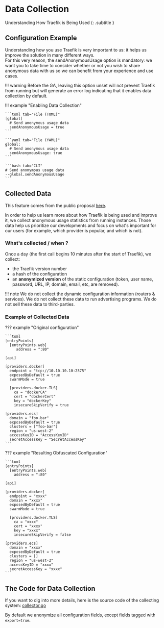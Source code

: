 # Data Collection

Understanding How Traefik is Being Used
{: .subtitle }

## Configuration Example

Understanding how you use Traefik is very important to us: it helps us improve the solution in many different ways.  
For this very reason, the sendAnonymousUsage option is mandatory: we want you to take time to consider whether or not you wish to share anonymous data with us so we can benefit from your experience and use cases.

!!! warning
    Before the GA, leaving this option unset will not prevent Traefik from running but will generate an error log indicating that it enables data collection by default.

!!! example "Enabling Data Collection"
    
    ```toml tab="File (TOML)"
    [global]
      # Send anonymous usage data
      sendAnonymousUsage = true
    ```
    
    ```yaml tab="File (YAML)"
    global:
      # Send anonymous usage data
      sendAnonymousUsage: true
    ```
    
    ```bash tab="CLI"
    # Send anonymous usage data
    --global.sendAnonymousUsage
    ```

## Collected Data

This feature comes from the public proposal [here](https://github.com/containous/traefik/issues/2369).

In order to help us learn more about how Traefik is being used and improve it, we collect anonymous usage statistics from running instances.
Those data help us prioritize our developments and focus on what's important for our users (for example, which provider is popular, and which is not).

### What's collected / when ?

Once a day (the first call begins 10 minutes after the start of Traefik), we collect:

- the Traefik version number
- a hash of the configuration
- an **anonymized version** of the static configuration (token, user name, password, URL, IP, domain, email, etc, are removed).

!!! note
    We do not collect the dynamic configuration information (routers & services).
    We do not collect these data to run advertising programs.
    We do not sell these data to third-parties.

### Example of Collected Data

??? example "Original configuration"

    ```toml
    [entryPoints]
      [entryPoints.web]
         address = ":80"
    
    [api]
    
    [providers.docker]
      endpoint = "tcp://10.10.10.10:2375"
      exposedByDefault = true
      swarmMode = true
    
      [providers.docker.TLS]
        ca = "dockerCA"
        cert = "dockerCert"
        key = "dockerKey"
        insecureSkipVerify = true
    
    [providers.ecs]
      domain = "foo.bar"
      exposedByDefault = true
      clusters = ["foo-bar"]
      region = "us-west-2"
      accessKeyID = "AccessKeyID"
      secretAccessKey = "SecretAccessKey"
    ```

??? example "Resulting Obfuscated Configuration"

    ```toml
    [entryPoints]
      [entryPoints.web]
        address = ":80"
    
    [api]
    
    [providers.docker]
      endpoint = "xxxx"
      domain = "xxxx"
      exposedByDefault = true
      swarmMode = true
    
      [providers.docker.TLS]
        ca = "xxxx"
        cert = "xxxx"
        key = "xxxx"
        insecureSkipVerify = false
    
    [providers.ecs]
      domain = "xxxx"
      exposedByDefault = true
      clusters = []
      region = "us-west-2"
      accessKeyID = "xxxx"
      secretAccessKey = "xxxx"
    ```

## The Code for Data Collection

If you want to dig into more details, here is the source code of the collecting system: [collector.go](https://github.com/containous/traefik/blob/master/pkg/collector/collector.go)

By default we anonymize all configuration fields, except fields tagged with `export=true`.
